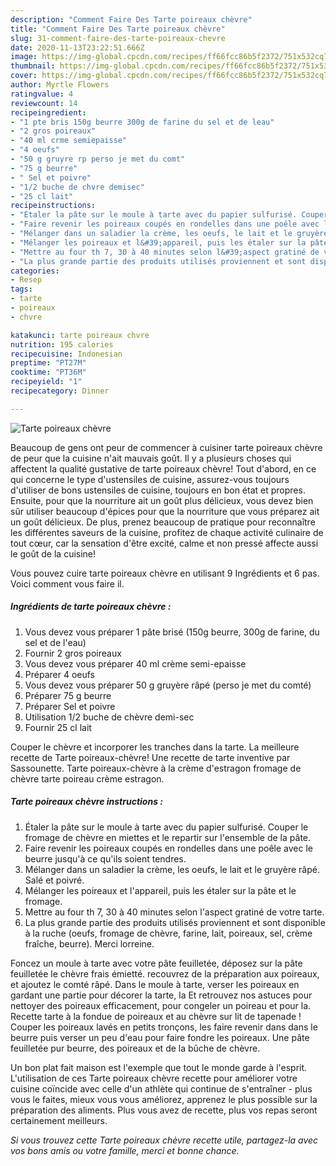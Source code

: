 ```yaml
---
description: "Comment Faire Des Tarte poireaux chèvre"
title: "Comment Faire Des Tarte poireaux chèvre"
slug: 31-comment-faire-des-tarte-poireaux-chevre
date: 2020-11-13T23:22:51.666Z
image: https://img-global.cpcdn.com/recipes/ff66fcc86b5f2372/751x532cq70/tarte-poireaux-chevre-photo-principale-de-la-recette.jpg
thumbnail: https://img-global.cpcdn.com/recipes/ff66fcc86b5f2372/751x532cq70/tarte-poireaux-chevre-photo-principale-de-la-recette.jpg
cover: https://img-global.cpcdn.com/recipes/ff66fcc86b5f2372/751x532cq70/tarte-poireaux-chevre-photo-principale-de-la-recette.jpg
author: Myrtle Flowers
ratingvalue: 4
reviewcount: 14
recipeingredient:
- "1 pte bris 150g beurre 300g de farine du sel et de leau"
- "2 gros poireaux"
- "40 ml crme semiepaisse"
- "4 oeufs"
- "50 g gruyre rp perso je met du comt"
- "75 g beurre"
- " Sel et poivre"
- "1/2 buche de chvre demisec"
- "25 cl lait"
recipeinstructions:
- "Étaler la pâte sur le moule à tarte avec du papier sulfurisé. Couper le fromage de chèvre en miettes et le repartir sur l&#39;ensemble de la pâte."
- "Faire revenir les poireaux coupés en rondelles dans une poêle avec le beurre jusqu&#39;à ce qu&#39;ils soient tendres."
- "Mélanger dans un saladier la crème, les oeufs, le lait et le gruyère râpé. Salé et poivré."
- "Mélanger les poireaux et l&#39;appareil, puis les étaler sur la pâte et le fromage."
- "Mettre au four th 7, 30 à 40 minutes selon l&#39;aspect gratiné de votre tarte."
- "La plus grande partie des produits utilisés proviennent et sont disponible à la ruche (oeufs, fromage de chèvre, farine, lait, poireaux, sel, crème fraîche, beurre). Merci lorreine."
categories:
- Resep
tags:
- tarte
- poireaux
- chvre

katakunci: tarte poireaux chvre 
nutrition: 195 calories
recipecuisine: Indonesian
preptime: "PT27M"
cooktime: "PT36M"
recipeyield: "1"
recipecategory: Dinner

---
```



![Tarte poireaux chèvre](https://img-global.cpcdn.com/recipes/ff66fcc86b5f2372/751x532cq70/tarte-poireaux-chevre-photo-principale-de-la-recette.jpg)

Beaucoup de gens ont peur de commencer à cuisiner tarte poireaux chèvre de peur que la cuisine n'ait mauvais goût. Il y a plusieurs choses qui affectent la qualité gustative de tarte poireaux chèvre! Tout d'abord, en ce qui concerne le type d'ustensiles de cuisine, assurez-vous toujours d'utiliser de bons ustensiles de cuisine, toujours en bon état et propres. Ensuite, pour que la nourriture ait un goût plus délicieux, vous devez bien sûr utiliser beaucoup d'épices pour que la nourriture que vous préparez ait un goût délicieux. De plus, prenez beaucoup de pratique pour reconnaître les différentes saveurs de la cuisine, profitez de chaque activité culinaire de tout cœur, car la sensation d'être excité, calme et non pressé affecte aussi le goût de la cuisine!

<!--inarticleads1-->

Vous pouvez cuire tarte poireaux chèvre en utilisant 9 Ingrédients et 6 pas. Voici comment vous faire il.

##### Ingrédients de tarte poireaux chèvre :

1. Vous devez vous préparer 1 pâte brisé (150g beurre, 300g de farine, du sel et de l&#39;eau)
1. Fournir 2 gros poireaux
1. Vous devez vous préparer 40 ml crème semi-epaisse
1. Préparer 4 oeufs
1. Vous devez vous préparer 50 g gruyère râpé (perso je met du comté)
1. Préparer 75 g beurre
1. Préparer  Sel et poivre
1. Utilisation 1/2 buche de chèvre demi-sec
1. Fournir 25 cl lait


Couper le chèvre et incorporer les tranches dans la tarte. La meilleure recette de Tarte poireaux-chèvre! Une recette de tarte inventive par Sassounette. Tarte poireaux-chèvre à la crème d&#39;estragon fromage de chèvre tarte poireau crème estragon. 

<!--inarticleads2-->

##### Tarte poireaux chèvre instructions :

1. Étaler la pâte sur le moule à tarte avec du papier sulfurisé. Couper le fromage de chèvre en miettes et le repartir sur l&#39;ensemble de la pâte.
1. Faire revenir les poireaux coupés en rondelles dans une poêle avec le beurre jusqu&#39;à ce qu&#39;ils soient tendres.
1. Mélanger dans un saladier la crème, les oeufs, le lait et le gruyère râpé. Salé et poivré.
1. Mélanger les poireaux et l&#39;appareil, puis les étaler sur la pâte et le fromage.
1. Mettre au four th 7, 30 à 40 minutes selon l&#39;aspect gratiné de votre tarte.
1. La plus grande partie des produits utilisés proviennent et sont disponible à la ruche (oeufs, fromage de chèvre, farine, lait, poireaux, sel, crème fraîche, beurre). Merci lorreine.


Foncez un moule à tarte avec votre pâte feuilletée, déposez sur la pâte feuilletée le chèvre frais émietté. recouvrez de la préparation aux poireaux, et ajoutez le comté râpé. Dans le moule à tarte, verser les poireaux en gardant une partie pour décorer la tarte, la Et retrouvez nos astuces pour nettoyer des poireaux efficacement, pour congeler un poireau et pour la. Recette tarte à la fondue de poireaux et au chèvre sur lit de tapenade ! Couper les poireaux lavés en petits tronçons, les faire revenir dans dans le beurre puis verser un peu d&#39;eau pour faire fondre les poireaux. Une pâte feuilletée pur beurre, des poireaux et de la bûche de chèvre. 

<!--inarticleads1-->

<p>
Un bon plat fait maison est l'exemple que tout le monde garde à l'esprit. L'utilisation de ces Tarte poireaux chèvre recette pour améliorer votre cuisine coïncide avec celle d'un athlète qui continue de s'entraîner - plus vous le faites, mieux vous vous améliorez, apprenez le plus possible sur la préparation des aliments. Plus vous avez de recette, plus vos repas seront certainement meilleurs.
</p>

<p>
<i>Si vous trouvez cette Tarte poireaux chèvre recette utile, partagez-la avec vos bons amis ou votre famille, merci et bonne chance.</i>
</p>
